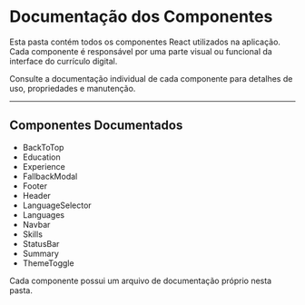 # Documentação dos Componentes

Esta pasta contém todos os componentes React utilizados na aplicação. Cada componente é responsável por uma parte visual ou funcional da interface do currículo digital.

Consulte a documentação individual de cada componente para detalhes de uso, propriedades e manutenção.

---

## Componentes Documentados
- BackToTop
- Education
- Experience
- FallbackModal
- Footer
- Header
- LanguageSelector
- Languages
- Navbar
- Skills
- StatusBar
- Summary
- ThemeToggle

Cada componente possui um arquivo de documentação próprio nesta pasta.
